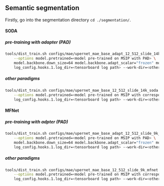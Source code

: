 ## Semantic segmentation

Firstly, go into the segmentation directory `cd ./segmentation/`.

#### SODA

##### pre-training with adapter (PAD)

```bash
tools/dist_train.sh configs/mae/upernet_mae_base_adapt_12_512_slide_14k_soda.py <num of gpus> --seed 0 \
	--options model.pretrained=<model pre-trained on MSIP with PAD> \
    model.backbone.down_size=64 model.backbone.adapt_scalar="frozen" model.backbone.patch_wise_scalar=True \
	log_config.hooks.1.log_dir=<tensorboard log path> --work-dir=<other log path> \
```

##### other paradigms

```bash
tools/dist_train.sh configs/mae/upernet_mae_base_12_512_slide_14k_soda.py <num of gpus> --seed 0 \
	--options model.pretrained=<model pre-trained on MSIP with corresponding paradigm> \
	log_config.hooks.1.log_dir=<tensorboard log path> --work-dir=<other log path> \
```

#### MFNet

##### pre-training with adpter (PAD)

```bash
tools/dist_train.sh configs/mae/upernet_mae_base_adapt_12_512_slide_9k_mfnet.py <num of gpus> --seed 0 \
	--options model.pretrained=<model pre-trained on MSIP with PAD> \
    model.backbone.down_size=64 model.backbone.adapt_scalar="frozen" model.backbone.patch_wise_scalar=True \
	log_config.hooks.1.log_dir=<tensorboard log path> --work-dir=<other log path> \
```

##### other paradigms

```bash
tools/dist_train.sh configs/mae/upernet_mae_base_12_512_slide_9k_mfnet.py <num of gpus> --seed 0 \
	--options model.pretrained=<model pre-trained on MSIP with corresponding paradigm> \
	log_config.hooks.1.log_dir=<tensorboard log path> --work-dir=<other log path> \
```

### 